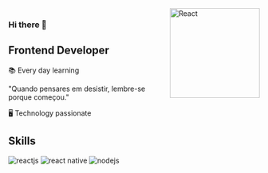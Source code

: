 <img src="https://svgshare.com/i/Zjo.svg" align="right" alt="React" width="180">

### Hi there 👋

## Frontend Developer

📚 Every day learning

"Quando pensares em desistir, lembre-se porque começou."

:desktop_computer: Technology passionate

## Skills

![reactjs](https://img.shields.io/badge/React-20232A?style=for-the-badge&logo=react&logoColor=61DAFB)
![react native](https://img.shields.io/badge/React_Native-20232A?style=for-the-badge&logo=react&logoColor=61DAFB)
![nodejs](https://img.shields.io/badge/Node.js-43853D?style=for-the-badge&logo=node.js&logoColor=white)
